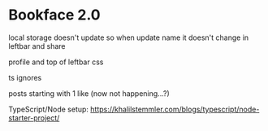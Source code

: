 # Bookface 2.0

local storage doesn't update so when update name it doesn't change in leftbar and share

profile and top of leftbar css

ts ignores

posts starting with 1 like (now not happening...?)

TypeScript/Node setup: https://khalilstemmler.com/blogs/typescript/node-starter-project/
